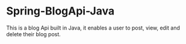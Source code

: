 # Spring-BlogApi-Java
This is a blog Api built in Java, it enables a user to post, view, edit and delete their blog post.
